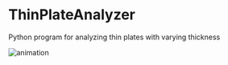 # ThinPlateAnalyzer
Python program for analyzing thin plates with varying thickness

![animation](anim.gif)
